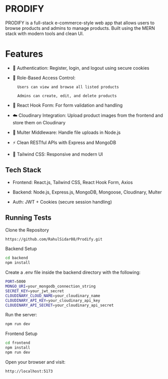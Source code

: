 
#  PRODIFY

PRODIFY is a full-stack e-commerce-style web app that allows users to browse products and admins to manage products. Built using the MERN stack with modern tools and clean UI.


 #  Features


- 🔐 Authentication: Register, login, and logout using secure cookies

- 👥 Role-Based Access Control:

        Users can view and browse all listed products

        Admins can create, edit, and delete products

- 🧾 React Hook Form: For form validation and handling

- ☁️ Cloudinary Integration: Upload product images from the frontend and store them on Cloudinary

- 📂 Multer Middleware: Handle file uploads in Node.js

- ⚡ Clean RESTful APIs with Express and MongoDB

- 🎨 Tailwind CSS: Responsive and modern UI







## Tech Stack

- Frontend: React.js, Tailwind CSS, React Hook Form, Axios

- Backend: Node.js, Express.js, MongoDB, Mongoose, Cloudinary, Multer

- Auth: JWT + Cookies (secure session handling)


## Running Tests

Clone the Repository

```bash
https://github.com/RahulSidar08/Prodify.git
```
Backend Setup

```bash
cd backend
npm install
```

Create a .env file inside the backend directory with the following:

```bash
PORT=5000
MONGO_URI=your_mongodb_connection_string
SECRET_KEY=your_jwt_secret
CLOUDINARY_CLOUD_NAME=your_cloudinary_name
CLOUDINARY_API_KEY=your_cloudinary_api_key
CLOUDINARY_API_SECRET=your_cloudinary_api_secret
```
Run the server:
```bash
npm run dev
```

Frontend Setup

```bash
cd frontend
npm install
npm run dev
```

Open your browser and visit:
```bash
http://localhost:5173
```
